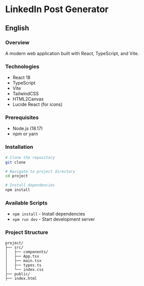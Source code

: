 # LinkedIn Post Generator

## English

### Overview

A modern web application built with React, TypeScript, and Vite.

### Technologies

- React 18
- TypeScript
- Vite
- TailwindCSS
- HTML2Canvas
- Lucide React (for icons)

### Prerequisites

- Node.js (18.17)
- npm or yarn

### Installation

```bash
# Clone the repository
git clone

# Navigate to project directory
cd project

# Install dependencies
npm install
```

### Available Scripts

- `npm install` - Install dependencies
- `npm run dev` - Start development server

### Project Structure

```
project/
├── src/
│   ├── components/
│   ├── App.tsx
│   ├── main.tsx
│   ├── types.ts
│   └── index.css
├── public/
├── index.html
```
